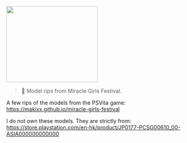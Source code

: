 <img height="200" width="240" src="https://raw.githubusercontent.com/makixx/miracle-girls-festival/master/logo.png">

> 🎤 Model rips from Miracle Girls Festival.

A few rips of the models from the PSVita game:
https://makixx.github.io/miracle-girls-festival

I do not own these models. They are strictly from:
https://store.playstation.com/en-hk/product/JP0177-PCSG00610_00-ASIA000000000000

